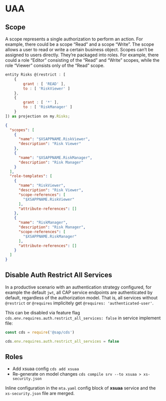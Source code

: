 # UAA

## Scope

A scope represents a single authorization to perform an action. For example, there could be a scope “Read” and a scope “Write”. The scope allows a user to read or write a certain business object. Scopes can’t be assigned to users directly. They’re packaged into roles. For example, there could a role “Editor” consisting of the “Read” and “Write” scopes, while the role “Viewer” consists only of the “Read” scope.

```javascript
entity Risks @(restrict : [
    {
        grant : [ 'READ' ],
        to : [ 'RiskViewer' ]
    },
    {
        grant : [ '*' ],
        to : [ 'RiskManager' ]
    }
]) as projection on my.Risks;
```

```json
{
  "scopes": [
    {
      "name": "$XSAPPNAME.RiskViewer",
      "description": "Risk Viewer"
    },
    {
      "name": "$XSAPPNAME.RiskManager",
      "description": "Risk Manager"
    }
  ],
  "role-templates": [
    {
      "name": "RiskViewer",
      "description": "Risk Viewer",
      "scope-references": [
        "$XSAPPNAME.RiskViewer"
      ],
      "attribute-references": []
    },
    {
      "name": "RiskManager",
      "description": "Risk Manager",
      "scope-references": [
        "$XSAPPNAME.RiskManager"
      ],
      "attribute-references": []
    }
  ]
}
```

## Disable Auth Restrict All Services

In a productive scenario with an authentication strategy configured, for example the default `jwt`, all CAP service endpoints are authenticated by default, regardless of the authorization model. That is, all services without `@restrict` or `@requires` implicitely get `@requires: 'authenticated-user'`.

This can be disabled via feature flag `cds.env.requires.auth.restrict_all_services: false` in service implement file:

```javascript
const cds = require('@sap/cds')

cds.env.requires.auth.restrict_all_services = false
```

## Roles

- Add xsuaa config `cds add xsuaa`
- Re-generate on model changes `cds compile srv --to xsuaa > xs-security.json`

Inline configuration in the `mta.yaml` config block of **xsuaa** service and the `xs-security.json` file are merged.
